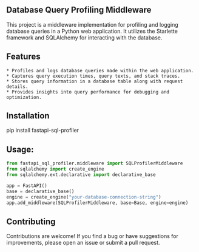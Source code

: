 ## Database Query Profiling Middleware

This project is a middleware implementation for profiling and logging database queries in a Python web application. It utilizes the Starlette framework and SQLAlchemy for interacting with the database.

## Features

    * Profiles and logs database queries made within the web application.
    * Captures query execution times, query texts, and stack traces.
    * Stores query information in a database table along with request details.
    * Provides insights into query performance for debugging and optimization.

## Installation

pip install fastapi-sql-profiler

## Usage:

```python
from fastapi_sql_profiler.middleware import SQLProfilerMiddleware
from sqlalchemy import create_engine
from sqlalchemy.ext.declarative import declarative_base

app = FastAPI()
base = declarative_base()
engine = create_engine("your-database-connection-string")
app.add_middleware(SQLProfilerMiddleware, base=Base, engine=engine)
```

## Contributing

Contributions are welcome! If you find a bug or have suggestions for improvements, please open an issue or submit a pull request.

